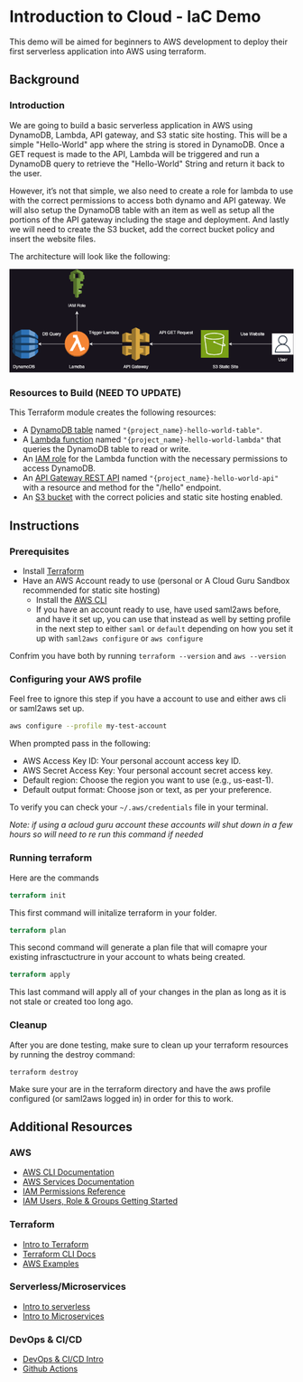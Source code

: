 # Introduction to Cloud - IaC Demo

This demo will be aimed for beginners to AWS development to deploy their first serverless application into AWS using terraform.

## Background

### Introduction
We are going to build a basic serverless application in AWS using DynamoDB, Lambda, API gateway, and S3 static site hosting. This will be a simple "Hello-World" app where the string is stored in DynamoDB. Once a GET request is made to the API, Lambda will be triggered and run a DynamoDB query to retrieve the "Hello-World" String and return it back to the user. 

However, it’s not that simple, we also need to create a role for lambda to use with the correct permissions to access both dynamo and API gateway. We will also setup the DynamoDB table with an item as well as setup all the portions of the API gateway including the stage and deployment. And lastly we will need to create the S3 bucket, add the correct bucket policy and insert the website files.

The architecture will look like the following:

![arch_diagram](images/intro_iac.drawio.png) 

### Resources to Build (NEED TO UPDATE)
This Terraform module creates the following resources:

- A [DynamoDB table](terraform/dynamodb.tf) named `"{project_name}-hello-world-table"`.
- A [Lambda function](terraform/lambda.tf) named `"{project_name}-hello-world-lambda"` that queries the DynamoDB table to read or write. 
- An [IAM role](terraform/role.tf) for the Lambda function with the necessary permissions to access DynamoDB.
- An [API Gateway REST API](terraform/api_gateway.tf) named `"{project_name}-hello-world-api"` with a resource and method for the "/hello" endpoint.
- An [S3 bucket](terraform/s3.tf) with the correct policies and static site hosting enabled.

## Instructions
### Prerequisites

- Install [Terraform](https://developer.hashicorp.com/terraform/install)
- Have an AWS Account ready to use (personal or A Cloud Guru Sandbox recommended for static site hosting)
  - Install the [AWS CLI](https://docs.aws.amazon.com/cli/latest/userguide/getting-started-install.html)
  - If you have an account ready to use, have used saml2aws before, and have it set up, you can use that instead as well by setting profile in the next step to either `saml` or `default` depending on how you set it up with `saml2aws configure` or `aws configure`

Confrim you have both by running `terraform --version` and `aws --version`

### Configuring your AWS profile

Feel free to ignore this step if you have a account to use and either aws cli or saml2aws set up.

```sh
aws configure --profile my-test-account
```

When prompted pass in the following:

- AWS Access Key ID: Your personal account access key ID.
- AWS Secret Access Key: Your personal account secret access key.
- Default region: Choose the region you want to use (e.g., us-east-1).
- Default output format: Choose json or text, as per your preference.

To verify you can check your `~/.aws/credentials` file in your terminal.

*Note: if using a acloud guru account these accounts will shut down in a few hours so will need to re run this command if needed*

### Running terraform

Here are the commands

```tf
terraform init
```

This first command will initalize terraform in your folder.

```tf
terraform plan
```

This second command will generate a plan file that will comapre your existing infrasctuctrure in your account to whats being created. 

```tf
terraform apply
```

This last command will apply all of your changes in the plan as long as it is not stale or created too long ago. 

### Cleanup


After you are done testing, make sure to clean up your terraform resources by running the destroy command:

```shell
terraform destroy
```

Make sure your are in the terraform directory and have the aws profile configured (or saml2aws logged in) in order for this to work. 

## Additional Resources

### AWS
- [AWS CLI Documentation](https://docs.aws.amazon.com/cli/latest/userguide/cli-chap-welcome.html)
- [AWS Services Documentation](https://docs.aws.amazon.com/)
- [IAM Permissions Reference](https://aws.permissions.cloud/iam/)
- [IAM Users, Role & Groups Getting Started](https://dev.to/aws-builders/a-beginners-guide-to-aws-identity-and-access-management-iam-4j5c)

### Terraform
- [Intro to Terraform](https://developer.hashicorp.com/terraform/intro)
- [Terraform CLI Docs](https://developer.hashicorp.com/terraform/cli)
- [AWS Examples](https://developer.hashicorp.com/terraform/tutorials/aws-get-started)

### Serverless/Microservices
- [Intro to serverless](https://cloud.google.com/discover/what-is-serverless-architecture)
- [Intro to Microservices](https://medium.com/microservicegeeks/an-introduction-to-microservices-a3a7e2297ee0)

### DevOps & CI/CD
- [DevOps & CI/CD Intro](https://www.redhat.com/en/topics/devops/what-is-ci-cd)
- [Github Actions](https://docs.github.com/en/actions)  